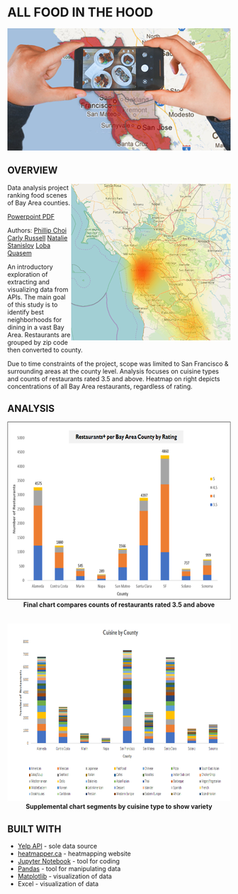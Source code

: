 # ALL FOOD IN THE HOOD
<p align="center">
  <img src="Resources/Images/foodinthehood.png">
  <br>
</p>

## OVERVIEW
<img src="Resources/Images/count_per_coord_yellow.PNG" width="360" align="right"/>

Data analysis project ranking food scenes of Bay Area counties.

<a href="All food in the hood.pdf">Powerpoint PDF</a>

Authors:
<span>
<a href="https://github.com/beezmo">Phillip Choi</a>
<a href="https://github.com/carussell1984">Carly Russell</a>
<a href="https://github.com/datamoa">Natalie Stanislov</a>
<a href="https://github.com/lquasem">Loba Quasem</a>
</span>

An introductory exploration of extracting and visualizing data from APIs. The main goal of this study is to identify best neighborhoods for dining in a vast Bay Area. Restaurants are grouped by zip code then converted to county. 

Due to time constraints of the project, scope was limited to San Francisco & surrounding areas at the county level. Analysis focuses on cuisine types and counts of restaurants rated 3.5 and above. Heatmap on right depicts concentrations of all Bay Area restaurants, regardless of rating.

## ANALYSIS
<p align="center">
  <img src="Resources/Images/rating.png" height="400"/>
  <br>
    <b>Final chart compares counts of restaurants rated 3.5 and above</b>
  <br>
  <br>
  <br>
  <img src="Resources/Images/cuisine.png" height="400"/>
  <br>
    <b>Supplemental chart segments by cuisine type to show variety</b>
</p>

## BUILT WITH
* <a href="https://www.yelp.com/developers">Yelp API</a> - sole data source
* <a href="http://www.heatmapper.ca/">heatmapper.ca</a> - heatmapping website
* <a href="https://jupyter.org">Jupyter Notebook</a> - tool for coding
* <a href="https://pandas.pydata.org/">Pandas</a> - tool for manipulating data
* <a href="https://matplotlib.org/">Matplotlib</a> - visualization of data
* Excel - visualization of data
